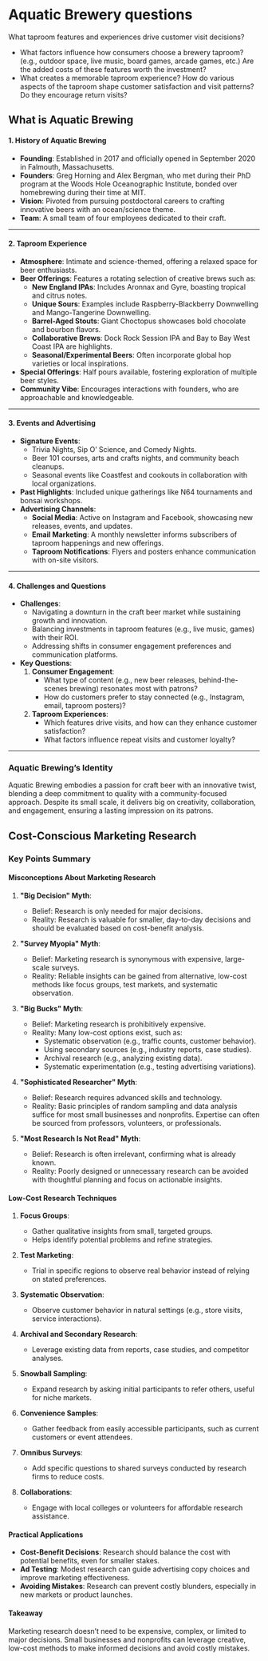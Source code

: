 # Aquatic Brewery questions

What taproom features and experiences drive customer visit decisions?  

- What factors influence how consumers choose a brewery taproom? (e.g., outdoor space, live music, board games, arcade games, etc.) Are the added costs of these features worth the investment?  
- What creates a memorable taproom experience? How do various aspects of the taproom shape customer satisfaction and visit patterns? Do they encourage return visits?  

## What is Aquatic Brewing  

#### 1. **History of Aquatic Brewing**  
- **Founding**: Established in 2017 and officially opened in September 2020 in Falmouth, Massachusetts.  
- **Founders**: Greg Horning and Alex Bergman, who met during their PhD program at the Woods Hole Oceanographic Institute, bonded over homebrewing during their time at MIT.  
- **Vision**: Pivoted from pursuing postdoctoral careers to crafting innovative beers with an ocean/science theme.  
- **Team**: A small team of four employees dedicated to their craft.

---

#### 2. **Taproom Experience**  
- **Atmosphere**: Intimate and science-themed, offering a relaxed space for beer enthusiasts.  
- **Beer Offerings**: Features a rotating selection of creative brews such as:
  - **New England IPAs**: Includes Aronnax and Gyre, boasting tropical and citrus notes.  
  - **Unique Sours**: Examples include Raspberry-Blackberry Downwelling and Mango-Tangerine Downwelling.  
  - **Barrel-Aged Stouts**: Giant Choctopus showcases bold chocolate and bourbon flavors.  
  - **Collaborative Brews**: Dock Rock Session IPA and Bay to Bay West Coast IPA are highlights.  
  - **Seasonal/Experimental Beers**: Often incorporate global hop varieties or local inspirations.  
- **Special Offerings**: Half pours available, fostering exploration of multiple beer styles.  
- **Community Vibe**: Encourages interactions with founders, who are approachable and knowledgeable.  

---

#### 3. **Events and Advertising**  
- **Signature Events**:
  - Trivia Nights, Sip O’ Science, and Comedy Nights.
  - Beer 101 courses, arts and crafts nights, and community beach cleanups.
  - Seasonal events like Coastfest and cookouts in collaboration with local organizations.  
- **Past Highlights**: Included unique gatherings like N64 tournaments and bonsai workshops.  
- **Advertising Channels**:  
  - **Social Media**: Active on Instagram and Facebook, showcasing new releases, events, and updates.  
  - **Email Marketing**: A monthly newsletter informs subscribers of taproom happenings and new offerings.  
  - **Taproom Notifications**: Flyers and posters enhance communication with on-site visitors.  

---

#### 4. **Challenges and Questions**  
- **Challenges**:
  - Navigating a downturn in the craft beer market while sustaining growth and innovation.  
  - Balancing investments in taproom features (e.g., live music, games) with their ROI.
  - Addressing shifts in consumer engagement preferences and communication platforms.  
- **Key Questions**:
  1. **Consumer Engagement**:
     - What type of content (e.g., new beer releases, behind-the-scenes brewing) resonates most with patrons?  
     - How do customers prefer to stay connected (e.g., Instagram, email, taproom posters)?  
  2. **Taproom Experiences**:
     - Which features drive visits, and how can they enhance customer satisfaction?  
     - What factors influence repeat visits and customer loyalty?  

---

### Aquatic Brewing’s Identity  
Aquatic Brewing embodies a passion for craft beer with an innovative twist, blending a deep commitment to quality with a community-focused approach. Despite its small scale, it delivers big on creativity, collaboration, and engagement, ensuring a lasting impression on its patrons.

## Cost-Conscious Marketing Research

### Key Points Summary

#### Misconceptions About Marketing Research
1. **"Big Decision" Myth**:
   - Belief: Research is only needed for major decisions.
   - Reality: Research is valuable for smaller, day-to-day decisions and should be evaluated based on cost-benefit analysis.

2. **"Survey Myopia" Myth**:
   - Belief: Marketing research is synonymous with expensive, large-scale surveys.
   - Reality: Reliable insights can be gained from alternative, low-cost methods like focus groups, test markets, and systematic observation.

3. **"Big Bucks" Myth**:
   - Belief: Marketing research is prohibitively expensive.
   - Reality: Many low-cost options exist, such as:
     - Systematic observation (e.g., traffic counts, customer behavior).
     - Using secondary sources (e.g., industry reports, case studies).
     - Archival research (e.g., analyzing existing data).
     - Systematic experimentation (e.g., testing advertising variations).

4. **"Sophisticated Researcher" Myth**:
   - Belief: Research requires advanced skills and technology.
   - Reality: Basic principles of random sampling and data analysis suffice for most small businesses and nonprofits. Expertise can often be sourced from professors, volunteers, or professionals.

5. **"Most Research Is Not Read" Myth**:
   - Belief: Research is often irrelevant, confirming what is already known.
   - Reality: Poorly designed or unnecessary research can be avoided with thoughtful planning and focus on actionable insights.

#### Low-Cost Research Techniques
1. **Focus Groups**:
   - Gather qualitative insights from small, targeted groups.
   - Helps identify potential problems and refine strategies.

2. **Test Marketing**:
   - Trial in specific regions to observe real behavior instead of relying on stated preferences.

3. **Systematic Observation**:
   - Observe customer behavior in natural settings (e.g., store visits, service interactions).

4. **Archival and Secondary Research**:
   - Leverage existing data from reports, case studies, and competitor analyses.

5. **Snowball Sampling**:
   - Expand research by asking initial participants to refer others, useful for niche markets.

6. **Convenience Samples**:
   - Gather feedback from easily accessible participants, such as current customers or event attendees.

7. **Omnibus Surveys**:
   - Add specific questions to shared surveys conducted by research firms to reduce costs.

8. **Collaborations**:
   - Engage with local colleges or volunteers for affordable research assistance.

#### Practical Applications
- **Cost-Benefit Decisions**: Research should balance the cost with potential benefits, even for smaller stakes.
- **Ad Testing**: Modest research can guide advertising copy choices and improve marketing effectiveness.
- **Avoiding Mistakes**: Research can prevent costly blunders, especially in new markets or product launches.

#### Takeaway
Marketing research doesn’t need to be expensive, complex, or limited to major decisions. Small businesses and nonprofits can leverage creative, low-cost methods to make informed decisions and avoid costly mistakes.
